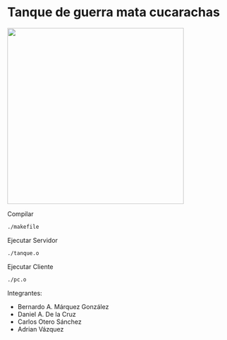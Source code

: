 # Tanque de guerra mata cucarachas

<img src="https://i.ytimg.com/vi/YPSoFfMSTTs/maxresdefault.jpg"  width="400">

Compilar
``` cmd
./makefile
```

Ejecutar Servidor
``` cmd
./tanque.o
```

Ejecutar Cliente
``` cmd
./pc.o
```

Integrantes:
- Bernardo A. Márquez González
- Daniel A. De la Cruz
- Carlos Otero Sánchez
- Adrian Vázquez
